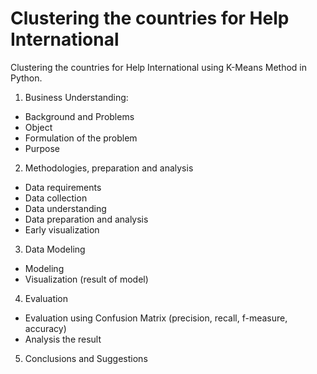 # Clustering the countries for Help International
Clustering the countries for Help International using K-Means Method in Python.

1. Business Understanding:
  - Background and Problems
  - Object
  - Formulation of the problem
  - Purpose
2. Methodologies, preparation and analysis
  - Data requirements
  - Data collection
  - Data understanding
  - Data preparation and analysis
  - Early visualization
3. Data Modeling
  - Modeling
  - Visualization (result of model)
4. Evaluation
  - Evaluation using Confusion Matrix (precision, recall, f-measure, accuracy)
  - Analysis the result
5. Conclusions and Suggestions
